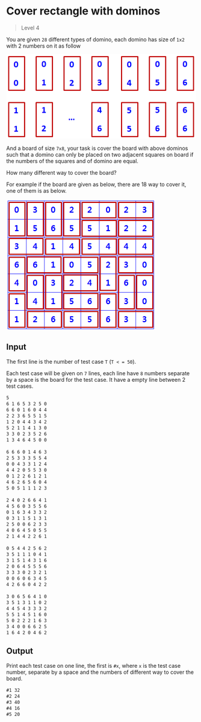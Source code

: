 # Cover rectangle with dominos
>
> Level 4

You are given `28` different types of domino, each domino has size of `1x2` with 2 numbers on it as follow

![Figure1](Figure1.png)

And a board of size `7x8`, your task is cover the board with above dominos such that a domino can only be placed on two adjacent squares on board if the numbers of the squares and of domino are equal.

How many different way to cover the board?

For example if the board are given as below, there are 18 way to cover it, one of them is as below.

![Figure2](Figure2.png)

## Input

The first line is the number of test case `T` (`T < = 50`).

Each test case will be given on `7` lines, each line have `8` numbers separate by a space is the board for the test case.
It have a empty line between 2 test cases.

```
5
6 1 6 5 3 2 5 0
6 6 0 1 6 0 4 4
2 2 3 6 5 5 1 5
1 2 0 4 4 3 4 2
5 2 1 1 4 1 3 0
3 3 0 2 3 5 2 6
1 3 4 6 4 5 0 0

6 6 6 0 1 4 6 3
2 5 3 3 3 5 5 4
0 0 4 3 3 1 2 4
4 4 2 0 5 5 3 0
0 1 2 2 6 1 2 1
4 6 2 6 5 6 0 4
5 0 5 1 1 1 2 3

2 4 0 2 6 6 4 1
4 5 6 0 3 5 5 6
0 1 6 3 4 3 3 2
0 3 1 1 5 1 3 1
2 5 0 0 6 2 3 3
4 0 6 4 5 0 5 5
2 1 4 4 2 2 6 1

0 5 4 4 2 5 6 2
3 5 1 1 1 0 4 1
3 1 5 1 4 3 1 6
2 0 6 4 5 5 5 6
3 3 3 0 2 3 2 1
0 0 6 0 6 3 4 5
4 2 6 6 0 4 2 2

3 0 6 5 6 4 1 0
3 5 1 3 1 1 0 2
4 4 5 4 3 3 3 2
5 5 1 4 5 1 6 0
5 0 2 2 2 1 6 3
3 4 0 0 6 6 2 5
1 6 4 2 0 4 6 2
```

## Output

Print each test case on one line, the first is `#x`, where `x` is the test case number, separate by a space and the numbers of different way to cover the board.

```
#1 32
#2 24
#3 40
#4 16
#5 20
```